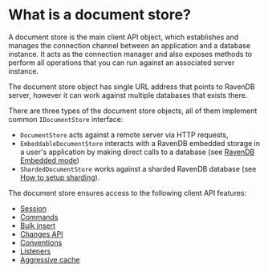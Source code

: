 # What is a document store?

A document store is the main client API object, which establishes and manages the connection channel between an application and a database instance. 
It acts as the connection manager and also exposes methods to perform all operations that you can run against an associated server instance.

The document store object has single URL address that points to RavenDB server, however it can work against multiple databases that exists there.

There are three types of the document store objects, all of them implement common `IDocumentStore` interface:

* `DocumentStore` acts against a remote server via HTTP requests,
* `EmbeddableDocumentStore` interacts with a RavenDB embedded storage in a user's application by making direct calls to a database (see [RavenDB Embedded mode](../server/installation/embedded))
* `ShardedDocumentStore` works against a sharded RavenDB database (see [How to setup sharding](../client-api/how-to/setup-sharding)).

The document store ensures access to the following client API features:

* [Session](../client-api/session/what-is-a-session-and-how-does-it-work)
* [Commands](../client-api/commands/what-are-commands)
* [Bulk insert](../client-api/bulk-insert/how-to-work-with-bulk-insert-operation)
* [Changes API](../client-api/changes/what-is-changes-api)
* [Conventions]()
* [Listeners](../client-api/listeners/what-are-listeners)
* [Aggressive cache](../client-api/how-to/setup-aggresive-caching)
